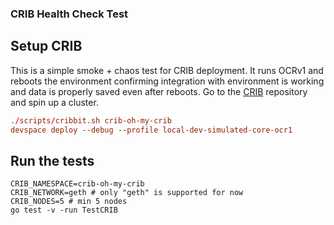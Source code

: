 ### CRIB Health Check Test

## Setup CRIB
This is a simple smoke + chaos test for CRIB deployment.
It runs OCRv1 and reboots the environment confirming integration with environment is working and data is properly saved even after reboots.
Go to the [CRIB](https://github.com/smartcontractkit/crib) repository and spin up a cluster.

```toml
./scripts/cribbit.sh crib-oh-my-crib
devspace deploy --debug --profile local-dev-simulated-core-ocr1
```

## Run the tests
```shell
CRIB_NAMESPACE=crib-oh-my-crib
CRIB_NETWORK=geth # only "geth" is supported for now
CRIB_NODES=5 # min 5 nodes
go test -v -run TestCRIB
```